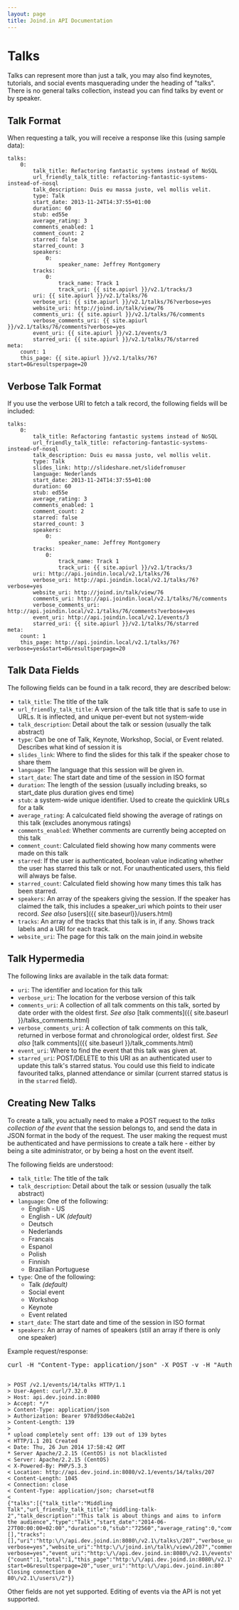 ```yaml
---
layout: page
title: Joind.in API Documentation
---
```


# Talks

Talks can represent more than just a talk, you may also find keynotes, tutorials, and social events masquerading under the heading of "talks".  There is no general talks collection, instead you can find talks by event or by speaker.

## Talk Format

When requesting a talk, you will receive a response like this (using sample data):

~~~~
talks:
    0:
        talk_title: Refactoring fantastic systems instead of NoSQL
        url_friendly_talk_title: refactoring-fantastic-systems-instead-of-nosql
        talk_description: Duis eu massa justo, vel mollis velit.
        type: Talk
        start_date: 2013-11-24T14:37:55+01:00
        duration: 60
        stub: ed55e
        average_rating: 3
        comments_enabled: 1
        comment_count: 2
        starred: false
        starred_count: 3
        speakers:
            0:
                speaker_name: Jeffrey Montgomery
        tracks:
            0:
                track_name: Track 1
                track_uri: {{ site.apiurl }}/v2.1/tracks/3
        uri: {{ site.apiurl }}/v2.1/talks/76
        verbose_uri: {{ site.apiurl }}/v2.1/talks/76?verbose=yes
        website_uri: http://joind.in/talk/view/76
        comments_uri: {{ site.apiurl }}/v2.1/talks/76/comments
        verbose_comments_uri: {{ site.apiurl }}/v2.1/talks/76/comments?verbose=yes
        event_uri: {{ site.apiurl }}/v2.1/events/3
        starred_uri: {{ site.apiurl }}/v2.1/talks/76/starred
meta:
    count: 1
    this_page: {{ site.apiurl }}/v2.1/talks/76?start=0&resultsperpage=20
~~~~

## Verbose Talk Format

If you use the verbose URI to fetch a talk record, the following fields will be included:

~~~~
talks:
    0:
        talk_title: Refactoring fantastic systems instead of NoSQL
        url_friendly_talk_title: refactoring-fantastic-systems-instead-of-nosql
        talk_description: Duis eu massa justo, vel mollis velit.
        type: Talk
        slides_link: http://slideshare.net/slidefromuser
        language: Nederlands
        start_date: 2013-11-24T14:37:55+01:00
        duration: 60
        stub: ed55e
        average_rating: 3
        comments_enabled: 1
        comment_count: 2
        starred: false
        starred_count: 3
        speakers:
            0:
                speaker_name: Jeffrey Montgomery
        tracks:
            0:
                track_name: Track 1
                track_uri: {{ site.apiurl }}/v2.1/tracks/3
        uri: http://api.joindin.local/v2.1/talks/76
        verbose_uri: http://api.joindin.local/v2.1/talks/76?verbose=yes
        website_uri: http://joind.in/talk/view/76
        comments_uri: http://api.joindin.local/v2.1/talks/76/comments
        verbose_comments_uri: http://api.joindin.local/v2.1/talks/76/comments?verbose=yes
        event_uri: http://api.joindin.local/v2.1/events/3
        starred_uri: {{ site.apiurl }}/v2.1/talks/76/starred
meta:
    count: 1
    this_page: http://api.joindin.local/v2.1/talks/76?verbose=yes&start=0&resultsperpage=20
~~~~

## Talk Data Fields

The following fields can be found in a talk record, they are described below:

*  ``talk_title``: The title of the talk
*  ``url_friendly_talk_title``: A version of the talk title that is safe to use in URLs.  It is inflected, and unique per-event  but not system-wide
*  ``talk_description``: Detail about the talk or session (usually the talk abstract)
*  ``type``: Can be one of Talk, Keynote, Workshop, Social, or Event related.  Describes what kind of session it is
*  ``slides_link``: Where to find the slides for this talk if the speaker chose to share them
*  ``language``: The language that this session will be given in.
*  ``start_date``: The start date and time of the session in ISO format
*  ``duration``: The length of the session (usually including breaks, so start_date plus duration gives end time)
*  ``stub``: a system-wide unique identifier.  Used to create the quicklink URLs for a talk
*  ``average_rating``: A calculcated field showing the average of ratings on this talk (excludes anonymous ratings)
*  ``comments_enabled``: Whether comments are currently being accepted on this talk
*  ``comment_count``: Calculated field showing how many comments were made on this talk
*  ``starred``: If the user is authenticated, boolean value indicating whether the user has starred this talk or not.  For unauthenticated users, this field will always be false.
*  ``starred_count``: Calculated field showing how many times this talk has been starred.
*  ``speakers``: An array of the speakers giving the session.  If the speaker has claimed the talk, this includes a speaker_uri which points to their user record.  *See also* [users]({{ site.baseurl}}/users.html)
*  ``tracks``: An array of the tracks that this talk is in, if any.  Shows track labels and a URI for each track.
*  ``website_uri``: The page for this talk on the main joind.in website

## Talk Hypermedia

The following links are available in the talk data format:

*  ``uri``: The identifier and location for this talk
*  ``verbose_uri``: The location for the verbose version of this talk
*  ``comments_uri``: A collection of all talk comments on this talk, sorted by date order with the oldest first.   *See also* [talk comments]({{ site.baseurl }}/talks_comments.html) 
*  ``verbose_comments_uri``: A collection of talk comments on this talk, returned in verbose format and chronological order, oldest first.   *See also* [talk comments]({{ site.baseurl }}/talk_comments.html) 
*  ``event_uri``:  Where to find the event that this talk was given at.
*  ``starred_uri``: POST/DELETE to this URI as an authenticated user to update this talk's starred status.  You could use this field to indicate favourited talks, planned attendance or similar (current starred status is in the ``starred`` field).

## Creating New Talks

To create a talk, you actually need to make a POST request to the *talks collection of the event* that the session belongs to, and send the data in JSON format in the body of the request.  The user making the request must be authenticated and have permissions to create a talk here - either by being a site administrator, or by being a host on the event itself.

The following fields are understood:

*  ``talk_title``: The title of the talk
*  ``talk_description``: Detail about the talk or session (usually the talk abstract)
*  ``language``: One of the following:
     - English - US        
     - English - UK *(default)*
     - Deutsch             
     - Nederlands          
     - Francais            
     - Espanol             
     - Polish              
     - Finnish             
     - Brazilian Portuguese
*  ``type``: One of the following:
     - Talk *(default)*
     - Social event
     - Workshop
     - Keynote
     - Event related
*  ``start_date``: The start date and time of the session in ISO format
*  ``speakers``: An array of names of speakers (still an array if there is only one speaker)

Example request/response:

<pre class="embedcurl">curl -H "Content-Type: application/json" -X POST -v -H "Authorization: Bearer 978d93d6ec4ab2e1" http://api.dev.joind.in:8080/v2.1/events/14/talks -d '{"talk_title":"Middling Talk", "talk_description": "This talk is about things and aims to inform the audience", "start_date": "9am Friday"}'

</pre>

<!-- You only need to reference this script once per page. -->
<script src="https://www.embedcurl.com/embedcurl.min.js" async></script>

~~~~
> POST /v2.1/events/14/talks HTTP/1.1
> User-Agent: curl/7.32.0
> Host: api.dev.joind.in:8080
> Accept: */*
> Content-Type: application/json
> Authorization: Bearer 978d93d6ec4ab2e1
> Content-Length: 139
> 
* upload completely sent off: 139 out of 139 bytes
< HTTP/1.1 201 Created
< Date: Thu, 26 Jun 2014 17:58:42 GMT
* Server Apache/2.2.15 (CentOS) is not blacklisted
< Server: Apache/2.2.15 (CentOS)
< X-Powered-By: PHP/5.3.3
< Location: http://api.dev.joind.in:8080/v2.1/events/14/talks/207
< Content-Length: 1045
< Connection: close
< Content-Type: application/json; charset=utf8
< 
{"talks":[{"talk_title":"Middling Talk","url_friendly_talk_title":"middling-talk-2","talk_description":"This talk is about things and aims to inform the audience","type":"Talk","start_date":"2014-06-27T00:00:00+02:00","duration":0,"stub":"72560","average_rating":0,"comments_enabled":1,"comment_count":0,"starred":false,"starred_count":0,"speakers":[],"tracks":[],"uri":"http:\/\/api.dev.joind.in:8080\/v2.1\/talks\/207","verbose_uri":"http:\/\/api.dev.joind.in:8080\/v2.1\/talks\/207?verbose=yes","website_uri":"http:\/\/joind.in\/talk\/view\/207","comments_uri":"http:\/\/api.dev.joind.in:8080\/v2.1\/talks\/207\/comments","starred_uri":"http:\/\/api.dev.joind.in:8080\/v2.1\/talks\/207\/starred","verbose_comments_uri":"http:\/\/api.dev.joind.in:8080\/v2.1\/talks\/207\/comments?verbose=yes","event_uri":"http:\/\/api.dev.joind.in:8080\/v2.1\/events\/14"}],"meta":{"count":1,"total":1,"this_page":"http:\/\/api.dev.joind.in:8080\/v2.1\/events\/14\/talks?start=0&resultsperpage=20","user_uri":"http:\/\/api.dev.joind.in:80* Closing connection 0
80\/v2.1\/users\/2"}}
~~~~


Other fields are not yet supported.  Editing of events via the API is not yet supported.


